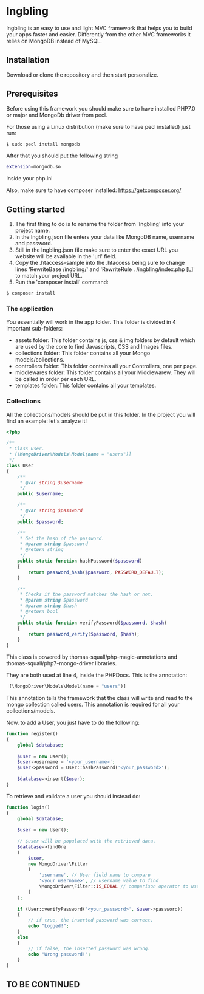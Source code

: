 # Ingbling

Ingbling is an easy to use and light MVC framework that helps you to build your apps faster and easier.
Differently from the other MVC frameworks it relies on MongoDB instead of MySQL.

## Installation

Download or clone the repository and then start personalize.

## Prerequisites

Before using this framework you should make sure to have installed PHP7.0 or major and MongoDb driver from pecl.

For those using a Linux distribution (make sure to have pecl installed) just run:

``` sh
$ sudo pecl install mongodb
```

After that you should put the following string
``` sh
extension=mongodb.so
```
Inside your php.ini

Also, make sure to have composer installed: https://getcomposer.org/

## Getting started

1) The first thing to do is to rename the folder from 'Ingbling' into your project name.
2) In the Ingbling.json file enters your data like MongoDB name, username and password.
3) Still in the Ingbling.json file make sure to enter the exact URL you website will be available in the 'url' field.
4) Copy the .htaccess-sample into the .htaccess being sure to change lines 'RewriteBase /ingbling/' and 'RewriteRule . /ingbling/index.php [L]' to match your project URL.
5) Run the 'composer install' command:

``` sh
$ composer install
```

### The application

You essentially will work in the app folder.
This folder is divided in 4 important sub-folders:
- assets folder: This folder contains js, css & img folders by default which are used by the core to find Javascripts, CSS and Images files.
- collections folder: This folder contains all your Mongo models/collections.
- controllers folder: This folder contains all your Controllers, one per page.
- middlewares folder: This folder contains all your Middlewarew. They will be called in order per each URL.
- templates folder: This folder contains all your templates.

### Collections

All the collections/models should be put in this folder. In the project you will find an example: let's analyze it!

``` php
<?php

/**
 * Class User.
 * [\MongoDriver\Models\Model(name = "users")]
 */
class User
{
    /**
     * @var string $username
     */
    public $username;

    /**
     * @var string $password
     */
    public $password;

    /**
     * Get the hash of the password.
     * @param string $password
     * @return string
     */
    public static function hashPassword($password)
    {
        return password_hash($password, PASSWORD_DEFAULT);
    }

    /**
     * Checks if the password matches the hash or not.
     * @param string $password
     * @param string $hash
     * @return bool
     */
    public static function verifyPassword($password, $hash)
    {
        return password_verify($password, $hash);
    }
}
```

This class is powered by thomas-squall/php-magic-annotations and thomas-squall/php7-mongo-driver libraries.

They are both used at line 4, inside the PHPDocs.
This is the annotation:

``` php
 [\MongoDriver\Models\Model(name = "users")]
 ```
 
This annotation tells the framework that the class will write and read to the mongo collection called users. This annotation is required for all your collections/models.

Now, to add a User, you just have to do the following:

``` php
function register()
{
    global $database;
    
    $user = new User();
    $user->username = '<your_username>';
    $user->password = User::hashPassword('<your_password>');
    
    $database->insert($user);
}
```

To retrieve and validate a user you should instead do:

``` php
function login()
{
    global $database;
    
    $user = new User();
    
    // $user will be populated with the retrieved data.
    $database->findOne
    (
        $user,
        new MongoDriver\Filter
        (
            'username', // User field name to compare
            '<your_username>', // username value to find
            \MongoDriver\Filter::IS_EQUAL // comparison operator to use
        )
    );
    
    if (User::verifyPassword('<your_password>', $user->password))
    {
        // if true, the inserted password was correct.
        echo "Logged!";
    }
    else
    {
        // if false, the inserted password was wrong.
        echo "Wrong password!";
    }
}
```

## TO BE CONTINUED